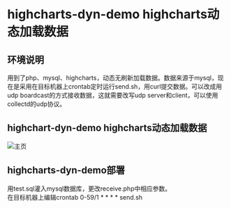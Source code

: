 
highcharts-dyn-demo highcharts动态加载数据
==========================================

环境说明
--------

用到了php、mysql、highcharts，动态无刷新加载数据。数据来源于mysql，现在是采用在目标机器上crontab定时运行send.sh，用curl提交数据。可以改成用udp boardcast的方式接收数据，这就需要改写udp server和client，可以使用collectd的udp协议。<br>

highchart-dyn-demo highcharts动态加载数据
-----------------------------------------
![主页](http://www.linuxboy.net/appimgs/highcharts.jpg)

highcharts-dyn-demo部署
-----------------------

用test.sql灌入mysql数据库，更改receive.php中相应参数。<br>
在目标机器上编辑crontab
0-59/1 * * * * send.sh


